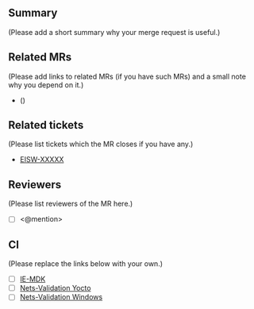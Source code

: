 ## Summary

(Please add a short summary why your merge request is useful.)

## Related MRs

(Please add links to related MRs (if you have such MRs) and a small note why you depend on it.)

* <mr-link> (<description>)

## Related tickets

(Please list tickets which the MR closes if you have any.)

* [EISW-XXXXX](https://jira.devtools.intel.com/browse/EISW-XXXXX)

## Reviewers

(Please list reviewers of the MR here.)

* [ ] <@mention>

## CI

(Please replace the links below with your own.)

* [ ] [IE-MDK](https://vpux-ci-vpuip.inn.intel.com/job/IE-MDK/job/manual/job/RunTests-KMB/build)
* [ ] [Nets-Validation Yocto](https://vpux-ci-vpuip.inn.intel.com/job/Nets-Validation/job/manual/job/Yocto/build)
* [ ] [Nets-Validation Windows](https://vpux-ci-vpuip.inn.intel.com/job/Nets-Validation/job/manual/job/Windows/build)

